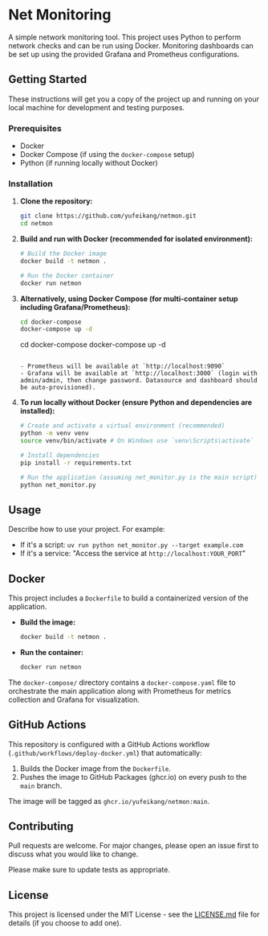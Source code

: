 # Net Monitoring

A simple network monitoring tool. This project uses Python to perform network checks and can be run using Docker. Monitoring dashboards can be set up using the provided Grafana and Prometheus configurations.

## Getting Started

These instructions will get you a copy of the project up and running on your local machine for development and testing purposes.

### Prerequisites

- Docker
- Docker Compose (if using the `docker-compose` setup)
- Python (if running locally without Docker)

### Installation

1. **Clone the repository:**

    ```bash
    git clone https://github.com/yufeikang/netmon.git
    cd netmon
    ```

2. **Build and run with Docker (recommended for isolated environment):**

    ```bash
    # Build the Docker image
    docker build -t netmon .

    # Run the Docker container
    docker run netmon
    ```

3. **Alternatively, using Docker Compose (for multi-container setup including Grafana/Prometheus):**

    ```bash
    cd docker-compose
    docker-compose up -d
    ```

    cd docker-compose
    docker-compose up -d

    ```

    - Prometheus will be available at `http://localhost:9090`
    - Grafana will be available at `http://localhost:3000` (login with admin/admin, then change password. Datasource and dashboard should be auto-provisioned).

4. **To run locally without Docker (ensure Python and dependencies are installed):**

    ```bash
    # Create and activate a virtual environment (recommended)
    python -m venv venv
    source venv/bin/activate # On Windows use `venv\Scripts\activate`

    # Install dependencies
    pip install -r requirements.txt

    # Run the application (assuming net_monitor.py is the main script)
    python net_monitor.py
    ```

## Usage

Describe how to use your project. For example:

- If it's a script: `uv run python net_monitor.py --target example.com`
- If it's a service: "Access the service at `http://localhost:YOUR_PORT`"

## Docker

This project includes a `Dockerfile` to build a containerized version of the application.

- **Build the image:**

    ```bash
    docker build -t netmon .
    ```

- **Run the container:**

    ```bash
    docker run netmon
    ```

The `docker-compose/` directory contains a `docker-compose.yaml` file to orchestrate the main application along with Prometheus for metrics collection and Grafana for visualization.

## GitHub Actions

This repository is configured with a GitHub Actions workflow (`.github/workflows/deploy-docker.yml`) that automatically:

1. Builds the Docker image from the `Dockerfile`.
2. Pushes the image to GitHub Packages (ghcr.io) on every push to the `main` branch.

The image will be tagged as `ghcr.io/yufeikang/netmon:main`.

## Contributing

Pull requests are welcome. For major changes, please open an issue first to discuss what you would like to change.

Please make sure to update tests as appropriate.

## License

This project is licensed under the MIT License - see the [LICENSE.md](LICENSE.md) file for details (if you choose to add one).
